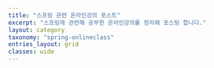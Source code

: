 ```yaml
---
title: "스프링 관련 온라인강의 포스트"
excerpt: "스프링에 관련해 공부한 온라인강의를 정리해 포스팅 합니다."
layout: category
taxonomy: "spring-onlineclass"
entries_layout: grid
classes: wide
---
```

